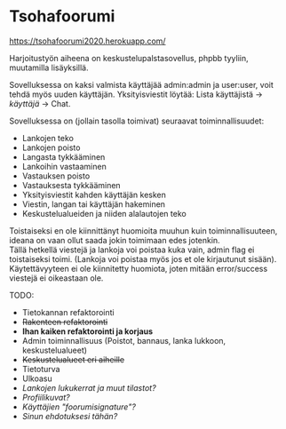 # Tsohafoorumi

https://tsohafoorumi2020.herokuapp.com/

Harjoitustyön aiheena on keskustelupalstasovellus, phpbb tyyliin, muutamilla lisäyksillä.

Sovelluksessa on kaksi valmista käyttäjää admin:admin ja user:user, voit tehdä myös uuden käyttäjän. Yksityisviestit löytää: Lista käyttäjistä -> *käyttäjä* -> Chat.

Sovelluksessa on (jollain tasolla toimivat) seuraavat toiminnallisuudet:
* Lankojen teko
* Lankojen poisto
* Langasta tykkääminen
* Lankoihin vastaaminen
* Vastauksen poisto
* Vastauksesta tykkääminen
* Yksityisviestit kahden käyttäjän kesken
* Viestin, langan tai käyttäjän hakeminen
* Keskustelualueiden ja niiden alalautojen teko

Toistaiseksi en ole kiinnittänyt huomioita muuhun kuin toiminnallisuuteen, ideana on vaan ollut saada jokin toimimaan edes jotenkin.  
Tällä hetkellä viestejä ja lankoja voi poistaa kuka vain, admin flag ei toistaiseksi toimi. (Lankoja voi poistaa myös jos et ole kirjautunut sisään).  
Käytettävyyteen ei ole kiinnitetty huomiota, joten mitään error/success viestejä ei oikeastaan ole.  

TODO:
* Tietokannan refaktorointi
* ~~Rakenteen refaktorointi~~
* __Ihan kaiken refaktorointi ja korjaus__
* Admin toiminnallisuus (Poistot, bannaus, lanka lukkoon, keskustelualueet)
* ~~Keskustelualueet eri aiheille~~
* Tietoturva
* Ulkoasu
* _Lankojen lukukerrat ja muut tilastot?_
* _Profiilikuvat?_
* _Käyttäjien "foorumisignature"?_
* _Sinun ehdotuksesi tähän?_


